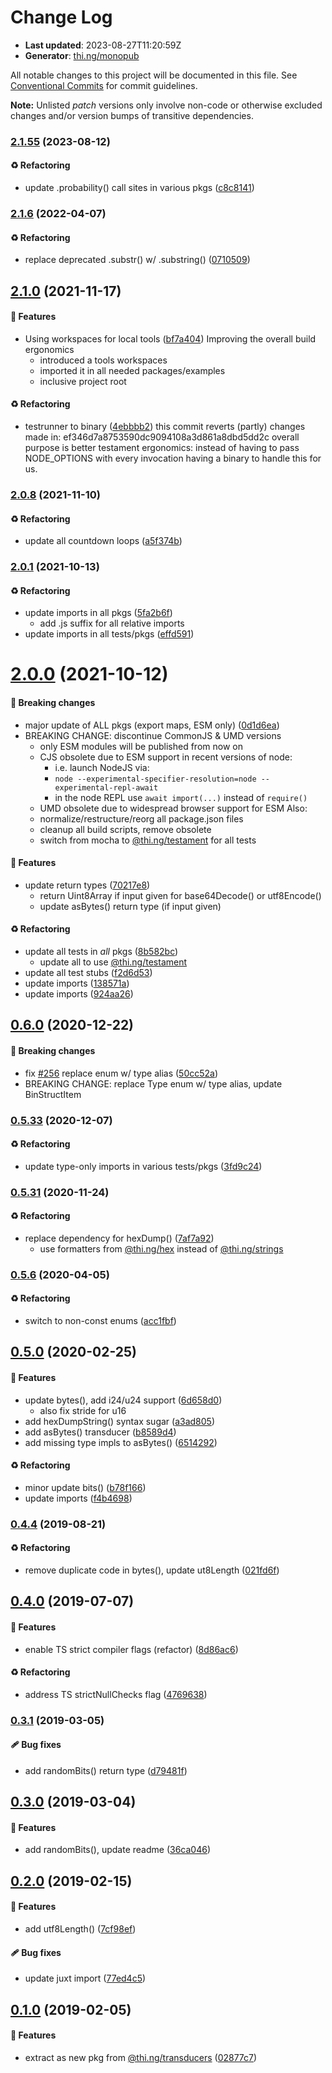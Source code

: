 # Change Log

- **Last updated**: 2023-08-27T11:20:59Z
- **Generator**: [thi.ng/monopub](https://thi.ng/monopub)

All notable changes to this project will be documented in this file.
See [Conventional Commits](https://conventionalcommits.org/) for commit guidelines.

**Note:** Unlisted _patch_ versions only involve non-code or otherwise excluded changes
and/or version bumps of transitive dependencies.

### [2.1.55](https://github.com/thi-ng/umbrella/tree/@thi.ng/transducers-binary@2.1.55) (2023-08-12)

#### ♻️ Refactoring

- update .probability() call sites in various pkgs ([c8c8141](https://github.com/thi-ng/umbrella/commit/c8c8141))

### [2.1.6](https://github.com/thi-ng/umbrella/tree/@thi.ng/transducers-binary@2.1.6) (2022-04-07)

#### ♻️ Refactoring

- replace deprecated .substr() w/ .substring() ([0710509](https://github.com/thi-ng/umbrella/commit/0710509))

## [2.1.0](https://github.com/thi-ng/umbrella/tree/@thi.ng/transducers-binary@2.1.0) (2021-11-17)

#### 🚀 Features

- Using workspaces for local tools ([bf7a404](https://github.com/thi-ng/umbrella/commit/bf7a404))
  Improving the overall build ergonomics
  - introduced a tools workspaces
  - imported it in all needed packages/examples
  - inclusive project root

#### ♻️ Refactoring

- testrunner to binary ([4ebbbb2](https://github.com/thi-ng/umbrella/commit/4ebbbb2))
  this commit reverts (partly) changes made in:
  ef346d7a8753590dc9094108a3d861a8dbd5dd2c
  overall purpose is better testament ergonomics:
  instead of having to pass NODE_OPTIONS with every invocation
  having a binary to handle this for us.

### [2.0.8](https://github.com/thi-ng/umbrella/tree/@thi.ng/transducers-binary@2.0.8) (2021-11-10)

#### ♻️ Refactoring

- update all countdown loops ([a5f374b](https://github.com/thi-ng/umbrella/commit/a5f374b))

### [2.0.1](https://github.com/thi-ng/umbrella/tree/@thi.ng/transducers-binary@2.0.1) (2021-10-13)

#### ♻️ Refactoring

- update imports in all pkgs ([5fa2b6f](https://github.com/thi-ng/umbrella/commit/5fa2b6f))
  - add .js suffix for all relative imports
- update imports in all tests/pkgs ([effd591](https://github.com/thi-ng/umbrella/commit/effd591))

# [2.0.0](https://github.com/thi-ng/umbrella/tree/@thi.ng/transducers-binary@2.0.0) (2021-10-12)

#### 🛑 Breaking changes

- major update of ALL pkgs (export maps, ESM only) ([0d1d6ea](https://github.com/thi-ng/umbrella/commit/0d1d6ea))
- BREAKING CHANGE: discontinue CommonJS & UMD versions
  - only ESM modules will be published from now on
  - CJS obsolete due to ESM support in recent versions of node:
    - i.e. launch NodeJS via:
    - `node --experimental-specifier-resolution=node --experimental-repl-await`
    - in the node REPL use `await import(...)` instead of `require()`
  - UMD obsolete due to widespread browser support for ESM
  Also:
  - normalize/restructure/reorg all package.json files
  - cleanup all build scripts, remove obsolete
  - switch from mocha to [@thi.ng/testament](https://github.com/thi-ng/umbrella/tree/main/packages/testament) for all tests

#### 🚀 Features

- update return types ([70217e8](https://github.com/thi-ng/umbrella/commit/70217e8))
  - return Uint8Array if input given for base64Decode() or utf8Encode()
  - update asBytes() return type (if input given)

#### ♻️ Refactoring

- update all tests in _all_ pkgs ([8b582bc](https://github.com/thi-ng/umbrella/commit/8b582bc))
  - update all to use [@thi.ng/testament](https://github.com/thi-ng/umbrella/tree/main/packages/testament)
- update all test stubs ([f2d6d53](https://github.com/thi-ng/umbrella/commit/f2d6d53))
- update imports ([138571a](https://github.com/thi-ng/umbrella/commit/138571a))
- update imports ([924aa26](https://github.com/thi-ng/umbrella/commit/924aa26))

## [0.6.0](https://github.com/thi-ng/umbrella/tree/@thi.ng/transducers-binary@0.6.0) (2020-12-22)

#### 🛑 Breaking changes

- fix [#256](https://github.com/thi-ng/umbrella/issues/256) replace enum w/ type alias ([50cc52a](https://github.com/thi-ng/umbrella/commit/50cc52a))
- BREAKING CHANGE: replace Type enum w/ type alias, update BinStructItem

### [0.5.33](https://github.com/thi-ng/umbrella/tree/@thi.ng/transducers-binary@0.5.33) (2020-12-07)

#### ♻️ Refactoring

- update type-only imports in various tests/pkgs ([3fd9c24](https://github.com/thi-ng/umbrella/commit/3fd9c24))

### [0.5.31](https://github.com/thi-ng/umbrella/tree/@thi.ng/transducers-binary@0.5.31) (2020-11-24)

#### ♻️ Refactoring

- replace dependency for hexDump() ([7af7a92](https://github.com/thi-ng/umbrella/commit/7af7a92))
  - use formatters from [@thi.ng/hex](https://github.com/thi-ng/umbrella/tree/main/packages/hex) instead of [@thi.ng/strings](https://github.com/thi-ng/umbrella/tree/main/packages/strings)

### [0.5.6](https://github.com/thi-ng/umbrella/tree/@thi.ng/transducers-binary@0.5.6) (2020-04-05)

#### ♻️ Refactoring

- switch to non-const enums ([acc1fbf](https://github.com/thi-ng/umbrella/commit/acc1fbf))

## [0.5.0](https://github.com/thi-ng/umbrella/tree/@thi.ng/transducers-binary@0.5.0) (2020-02-25)

#### 🚀 Features

- update bytes(), add i24/u24 support ([6d658d0](https://github.com/thi-ng/umbrella/commit/6d658d0))
  - also fix stride for u16
- add hexDumpString() syntax sugar ([a3ad805](https://github.com/thi-ng/umbrella/commit/a3ad805))
- add asBytes() transducer ([b8589d4](https://github.com/thi-ng/umbrella/commit/b8589d4))
- add missing type impls to asBytes() ([6514292](https://github.com/thi-ng/umbrella/commit/6514292))

#### ♻️ Refactoring

- minor update bits() ([b78f166](https://github.com/thi-ng/umbrella/commit/b78f166))
- update imports ([f4b4698](https://github.com/thi-ng/umbrella/commit/f4b4698))

### [0.4.4](https://github.com/thi-ng/umbrella/tree/@thi.ng/transducers-binary@0.4.4) (2019-08-21)

#### ♻️ Refactoring

- remove duplicate code in bytes(), update ut8Length ([021fd6f](https://github.com/thi-ng/umbrella/commit/021fd6f))

## [0.4.0](https://github.com/thi-ng/umbrella/tree/@thi.ng/transducers-binary@0.4.0) (2019-07-07)

#### 🚀 Features

- enable TS strict compiler flags (refactor) ([8d86ac6](https://github.com/thi-ng/umbrella/commit/8d86ac6))

#### ♻️ Refactoring

- address TS strictNullChecks flag ([4769638](https://github.com/thi-ng/umbrella/commit/4769638))

### [0.3.1](https://github.com/thi-ng/umbrella/tree/@thi.ng/transducers-binary@0.3.1) (2019-03-05)

#### 🩹 Bug fixes

- add randomBits() return type ([d79481f](https://github.com/thi-ng/umbrella/commit/d79481f))

## [0.3.0](https://github.com/thi-ng/umbrella/tree/@thi.ng/transducers-binary@0.3.0) (2019-03-04)

#### 🚀 Features

- add randomBits(), update readme ([36ca046](https://github.com/thi-ng/umbrella/commit/36ca046))

## [0.2.0](https://github.com/thi-ng/umbrella/tree/@thi.ng/transducers-binary@0.2.0) (2019-02-15)

#### 🚀 Features

- add utf8Length() ([7cf98ef](https://github.com/thi-ng/umbrella/commit/7cf98ef))

#### 🩹 Bug fixes

- update juxt import ([77ed4c5](https://github.com/thi-ng/umbrella/commit/77ed4c5))

## [0.1.0](https://github.com/thi-ng/umbrella/tree/@thi.ng/transducers-binary@0.1.0) (2019-02-05)

#### 🚀 Features

- extract as new pkg from [@thi.ng/transducers](https://github.com/thi-ng/umbrella/tree/main/packages/transducers) ([02877c7](https://github.com/thi-ng/umbrella/commit/02877c7))
